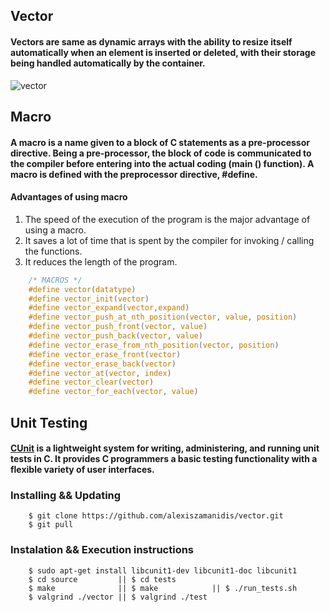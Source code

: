 ## Vector

#### Vectors are same as dynamic arrays with the ability to resize itself automatically when an element is inserted or deleted, with their storage being handled automatically by the container.

![vector](https://user-images.githubusercontent.com/48658768/75608959-0bdda900-5b0d-11ea-9a19-e38da7f41a70.png)

## Macro
#### A macro is a name given to a block of C statements as a pre-processor directive. Being a pre-processor, the block of code is communicated to the compiler before entering into the actual coding (main () function). A macro is defined with the preprocessor directive, #define.

#### Advantages of using macro

1. The speed of the execution of the program is the major advantage of using a macro.
2. It saves a lot of time that is spent by the compiler for invoking / calling the functions.
3. It reduces the length of the program.

```c
    /* MACROS */
    #define vector(datatype)
    #define vector_init(vector)
    #define vector_expand(vector,expand)
    #define vector_push_at_nth_position(vector, value, position)
    #define vector_push_front(vector, value)
    #define vector_push_back(vector, value)
    #define vector_erase_from_nth_position(vector, position)
    #define vector_erase_front(vector)
    #define vector_erase_back(vector)
    #define vector_at(vector, index)
    #define vector_clear(vector)
    #define vector_for_each(vector, value)
```

## Unit Testing
#### [CUnit](http://cunit.sourceforge.net/) is a lightweight system for writing, administering, and running unit tests in C.  It provides C programmers a basic testing functionality with a flexible variety of user interfaces.

### Installing && Updating

```
    $ git clone https://github.com/alexiszamanidis/vector.git
    $ git pull
```

### Instalation && Execution instructions

```
    $ sudo apt-get install libcunit1-dev libcunit1-doc libcunit1
    $ cd source         || $ cd tests
    $ make              || $ make            || $ ./run_tests.sh
    $ valgrind ./vector || $ valgrind ./test 
```
